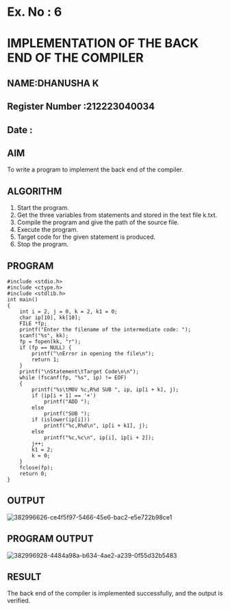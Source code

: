 # Ex. No : 6	
# IMPLEMENTATION OF THE BACK END OF THE COMPILER 
## NAME:DHANUSHA K
## Register Number :212223040034
## Date : 
## AIM   
To write a program to implement the back end of the compiler.
## ALGORITHM
1.	Start the program.
2.	Get the three variables from statements and stored in the text file k.txt.
3.	Compile the program and give the path of the source file.
4.	Execute the program.
5.	Target code for the given statement is produced.
6.	Stop the program.
## PROGRAM
```
#include <stdio.h>
#include <ctype.h>
#include <stdlib.h>
int main()
{
    int i = 2, j = 0, k = 2, k1 = 0;
    char ip[10], kk[10];
    FILE *fp;
    printf("Enter the filename of the intermediate code: ");
    scanf("%s", kk);
    fp = fopen(kk, "r");
    if (fp == NULL) {
        printf("\nError in opening the file\n");
        return 1;
    }
    printf("\nStatement\tTarget Code\n\n");
    while (fscanf(fp, "%s", ip) != EOF)
    {
        printf("%s\tMOV %c,R%d SUB ", ip, ip[i + k], j);
        if (ip[i + 1] == '+')
            printf("ADD ");
        else
            printf("SUB ");
        if (islower(ip[i]))
            printf("%c,R%d\n", ip[i + k1], j);
        else
            printf("%c,%c\n", ip[i], ip[i + 2]);
        j++;
        k1 = 2;
        k = 0;
    }
    fclose(fp);
    return 0;
}
```
## OUTPUT 
![382996626-ce4f5f97-5466-45e6-bac2-e5e722b98ce1](https://github.com/user-attachments/assets/938f2bd1-90c7-4725-abd4-6e4fda1327d9)
## PROGRAM OUTPUT
![382996928-4484a98a-b634-4ae2-a239-0f55d32b5483](https://github.com/user-attachments/assets/2a69fbfc-5fdd-4825-8024-74527f701c4d)
## RESULT
The back end of the compiler is implemented successfully, and the output is verified.
